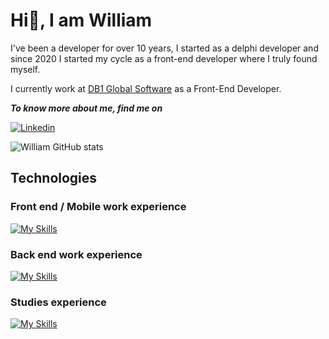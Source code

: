 # Hi👋, I am William

I've been a developer for over 10 years, I started as a delphi developer and since 2020 I started my cycle as a front-end developer where I truly found myself.

I currently work at [DB1 Global Software](https://www.db1.com.br/) as a Front-End Developer.

***To know more about me, find me on***

[![Linkedin](https://img.shields.io/badge/LinkedIn-0077B5?style=for-the-badge&logo=linkedin&logoColor=white)](https://www.linkedin.com/in/williamcamasil/)

![William GitHub stats](https://github-readme-stats.vercel.app/api?username=williamcamasil&show_icons=true&theme=transparent)

## Technologies

### Front end / Mobile work experience 

[![My Skills](https://skillicons.dev/icons?i=js,ts,react,angular,vue,flutter,html,css,sass,jest,wordpress,figma,git)](https://skillicons.dev)

### Back end work experience 

[![My Skills](https://skillicons.dev/icons?i=cs,docker)](https://skillicons.dev)

### Studies experience 

[![My Skills](https://skillicons.dev/icons?i=dotnet,eclipse,spring,postgres,py,sketchup)](https://skillicons.dev)
